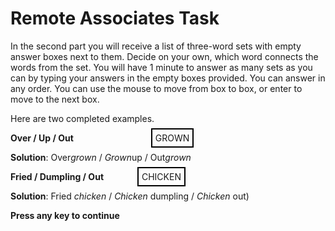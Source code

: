 
Remote Associates Task
======================

In the second part you will receive a list of three-word sets with empty answer boxes next to them. Decide on your own, which word connects the words from the set.
You will have 1 minute to answer as many sets as you can by typing your answers in the empty boxes provided. You can answer in any order.
You can use the mouse to move from box to box, or enter to move to the next box.

Here are two completed examples.

**Over / Up / Out**              <span class="boxed" style="margin-left:120px; border:2px solid black;padding: 5px;align: right">GROWN </span>

**Solution**: Over*grown* / *Grown*up / Out*grown*

**Fried / Dumpling / Out**       <span class="boxed" style="margin-left:50px; border:2px solid black;padding: 5px">CHICKEN</span>

**Solution**: Fried *chicken* / *Chicken* dumpling / *Chicken* out)

**Press any key to continue**
